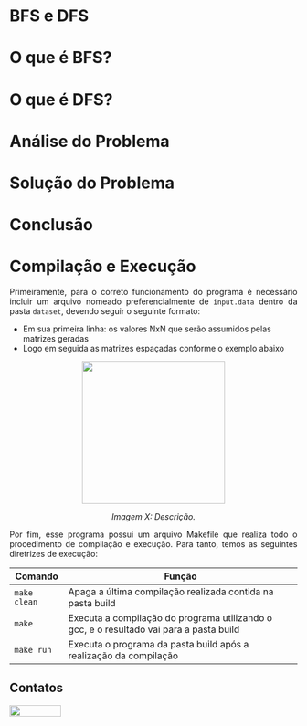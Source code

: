 # BFS e DFS

# O que é BFS?

# O que é DFS?

# Análise do Problema

# Solução do Problema

# Conclusão

# Compilação e Execução 

<p align="justify">
Primeiramente, para o correto funcionamento do programa é necessário incluir um arquivo nomeado preferencialmente de <code>input.data</code> dentro da pasta <code>dataset</code>, devendo seguir o seguinte formato:
	
- Em sua primeira linha: os valores NxN que serão assumidos pelas matrizes geradas
- Logo em seguida as matrizes espaçadas conforme o exemplo abaixo
</p>

<p align="center">
<img src="" width="250"/> 
</p>
<p align="center">
<em>Imagem X: Descrição.</em>
</p>

<p align="justify">
Por fim, esse programa possui um arquivo Makefile que realiza todo o procedimento de compilação e execução. Para tanto, temos as seguintes diretrizes de execução:
</p>

| Comando                |  Função                                                                                               |                     
| -----------------------| ------------------------------------------------------------------------------------------------------|
|  `make clean`          | Apaga a última compilação realizada contida na pasta build                                            |
|  `make`                | Executa a compilação do programa utilizando o gcc, e o resultado vai para a pasta build               |
|  `make run`            | Executa o programa da pasta build após a realização da compilação                                     |

## Contatos

<div style="display: inline-block;">
<a href="https://t.me/celso_vsf">
<img align="center" height="20px" width="90px" src="https://img.shields.io/badge/Telegram-2CA5E0?style=for-the-badge&logo=telegram&logoColor=white"/> 
</a>

</div>
